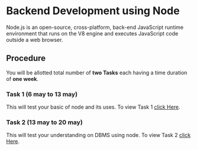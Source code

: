 # Backend Development using Node

Node.js is an open-source, cross-platform, back-end JavaScript runtime environment that runs on the V8 engine and executes JavaScript code outside a web browser.

## Procedure
You will be allotted total number of **two Tasks** each having a time duration of **one week**.

### Task 1 (6 may to 13 may)

This will test your basic of node and its uses. To view Task 1 [click Here](./Task%201/README.md).

### Task 2 (13 may to 20 may)

This will test your understanding on DBMS using node. To view Task 2 [click Here](./Task%202/README.md).
